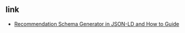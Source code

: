 ## link

- [Recommendation Schema Generator in JSON-LD and How to Guide](https://schemantra.com/schema_list/Recommendation)
